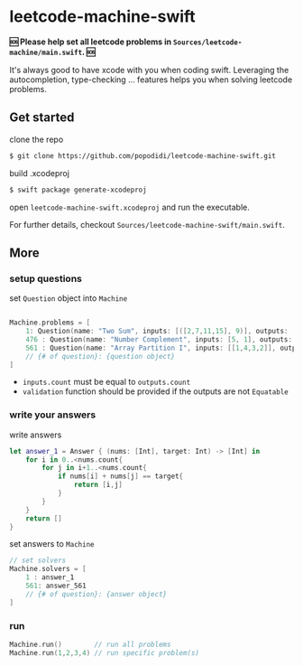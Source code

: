 # leetcode-machine-swift


**🆘 Please help set all leetcode problems in `Sources/leetcode-machine/main.swift`. 🆘**

It's always good to have xcode with you when coding swift. Leveraging the autocompletion, type-checking ... features helps you when solving leetcode problems.

## Get started

clone the repo

```bash
$ git clone https://github.com/popodidi/leetcode-machine-swift.git
```

build .xcodeproj

```bash
$ swift package generate-xcodeproj
```

open `leetcode-machine-swift.xcodeproj` and run the executable.

For further details, checkout `Sources/leetcode-machine-swift/main.swift`.

## More

### setup questions

set `Question` object into `Machine`

```swift

Machine.problems = [
    1: Question(name: "Two Sum", inputs: [([2,7,11,15], 9)], outputs: [[0, 1]], validation: { return compare($0, $1) }),
    476 : Question(name: "Number Complement", inputs: [5, 1], outputs: [2, 10]),
    561 : Question(name: "Array Partition I", inputs: [[1,4,3,2]], outputs: [4])
    // {# of question}: {question object}
]
```
- `inputs.count` must be equal to `outputs.count`
- `validation` function should be provided if the outputs are not `Equatable`

### write your answers

write answers

```swift
let answer_1 = Answer { (nums: [Int], target: Int) -> [Int] in
    for i in 0..<nums.count{
        for j in i+1..<nums.count{
            if nums[i] + nums[j] == target{
                return [i,j]
            }
        }
    }
    return []
}
```

set answers to `Machine`

```swift
// set solvers
Machine.solvers = [
    1 : answer_1
    561: answer_561
	// {# of question}: {answer object}
]
```

### run

```swift
Machine.run()        // run all problems
Machine.run(1,2,3,4) // run specific problem(s)
```